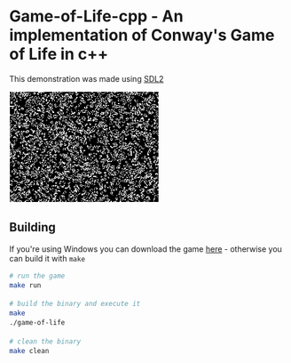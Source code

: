 # Game-of-Life-cpp - An implementation of Conway's Game of Life in c++

This demonstration was made using [SDL2](https://www.libsdl.org/)

<img src="./assets/game-of-life.gif">

## Building
If you're using Windows you can download the game [here](https://github.com/Some-Guy-2017/game-of-life-cpp/releases/tag/v1.0.0) - otherwise you can build it with `make`

```bash
# run the game
make run

# build the binary and execute it
make
./game-of-life

# clean the binary
make clean
```
